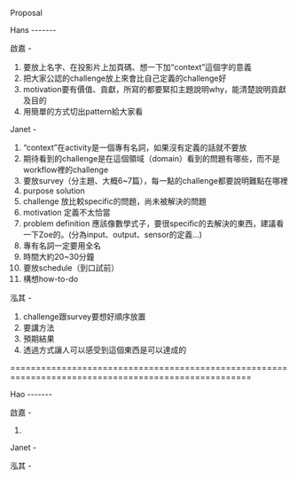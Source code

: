 Proposal

Hans  -------

啟嘉 - 

1. 要放上名字、在投影片上加頁碼、想一下加“context”這個字的意義
2. 把大家公認的challenge放上來會比自己定義的challenge好
3. motivation要有價值、貢獻，所寫的都要緊扣主題說明why，能清楚說明貢獻及目的
4. 用簡單的方式切出pattern給大家看

Janet - 

1. “context”在activity是一個專有名詞，如果沒有定義的話就不要放
2. 期待看到的challenge是在這個領域（domain）看到的問題有哪些，而不是workflow裡的challenge
3. 要放survey（分主題、大概6~7篇），每一點的challenge都要說明難點在哪裡
4. purpose solution
5. challenge 放比較specific的問題，尚未被解決的問題
6. motivation 定義不太恰當
7. problem definition 應該像數學式子，要很specific的去解決的東西，建議看一下Zoe的。(分為input、output、sensor的定義...)
8. 專有名詞一定要用全名
9. 時間大約20~30分鐘
10. 要放schedule（到口試前）
11. 構想how-to-do

泓其 -

1. challenge跟survey要想好順序放置
2. 要講方法
3. 預期結果
4. 透過方式讓人可以感受到這個東西是可以達成的

=====================================================================================================

Hao  -------

啟嘉 - 

1.

Janet - 


泓其 -

